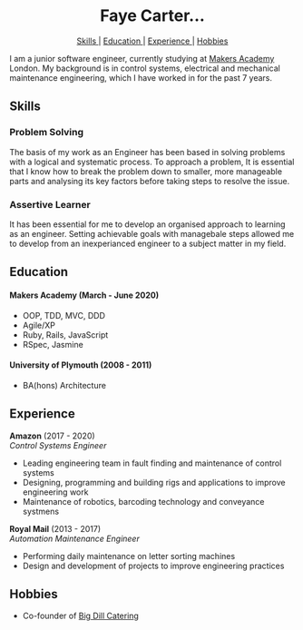<h1 align='center'>
  Faye Carter...
</h1>

<div align="center">

[Skills ](#skills) |
[Education ](#education) |
[Experience ](#experience) |
[Hobbies ](#hobbies)

</div>




I am a junior software engineer, currently studying at [Makers Academy](https://makers.tech/) London. My background is in control systems, electrical and mechanical maintenance engineering, which I have worked in for the past 7 years.

## Skills

### Problem Solving

The basis of my work as an Engineer has been based in solving problems with a logical and systematic process. To approach a problem, It is essential that I know how to break the problem down to smaller, more manageable parts and analysing its key factors before taking steps to resolve the issue.

### Assertive Learner

It has been essential for me to develop an organised approach to learning as an engineer. Setting achievable goals with managebale steps allowed me to develop from an inexperianced engineer to a subject matter in my field.

## Education

#### Makers Academy (March - June 2020)

- OOP, TDD, MVC, DDD
- Agile/XP
- Ruby, Rails, JavaScript
- RSpec, Jasmine

#### University of Plymouth (2008 - 2011)

- BA(hons) Architecture

## Experience

**Amazon** (2017 - 2020)    
*Control Systems Engineer*  
- Leading engineering team in fault finding and maintenance of control systems
- Designing, programming and building rigs and applications to improve engineering work
- Maintenance of robotics, barcoding technology and conveyance systmens

**Royal Mail** (2013 - 2017)   
*Automation Maintenance Engineer*  
- Performing daily maintenance on letter sorting machines
- Design and development of projects to improve engineering practices

## Hobbies

- Co-founder of [Big Dill Catering](https://www.instagram.com/bigdillcatering/)

